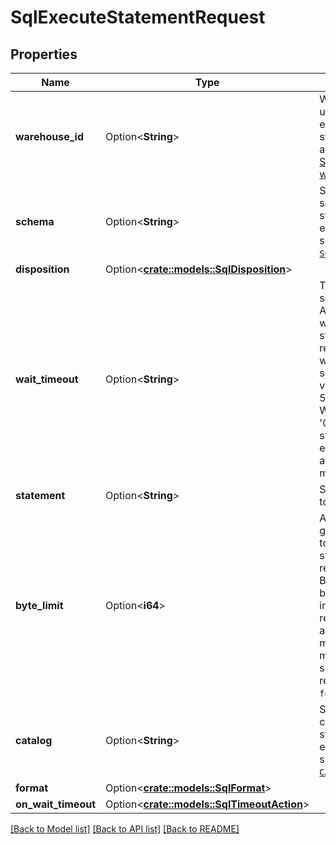 # SqlExecuteStatementRequest

## Properties

Name | Type | Description | Notes
------------ | ------------- | ------------- | -------------
**warehouse_id** | Option<**String**> | Warehouse upon which to execute a statement. See also [What are SQL warehouses?](/sql/admin/warehouse-Typehtml)  | [optional]
**schema** | Option<**String**> | Sets default schema for statement execution, similar to [`USE SCHEMA`](https://Docsdatabricks.com/sql/language-manual/sql-ref-syntax-ddl-use-schema.html) in SQL.  | [optional]
**disposition** | Option<[**crate::models::SqlDisposition**](SqlDisposition.md)> |  | [optional]
**wait_timeout** | Option<**String**> | The time in seconds the API service will wait for the statement's result set as `Ns`, where `N` can be set to 0 or to a value between 5 and 50. When set to '0s' the statement will execute in asynchronous mode.\"  | [optional]
**statement** | Option<**String**> | SQL statement to execute | [optional]
**byte_limit** | Option<**i64**> | Applies the given byte limit to the statement's result size. Byte counts are based on internal representations and may not match measurable sizes in the requested `format`.  | [optional]
**catalog** | Option<**String**> | Sets default catalog for statement execution, similar to [`USE CATALOG`](https://Docsdatabricks.com/sql/language-manual/sql-ref-syntax-ddl-use-catalog.html) in SQL.  | [optional]
**format** | Option<[**crate::models::SqlFormat**](SqlFormat.md)> |  | [optional]
**on_wait_timeout** | Option<[**crate::models::SqlTimeoutAction**](SqlTimeoutAction.md)> |  | [optional]

[[Back to Model list]](../README.md#documentation-for-models) [[Back to API list]](../README.md#documentation-for-api-endpoints) [[Back to README]](../README.md)


